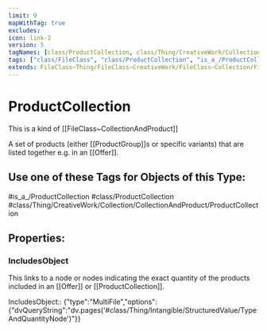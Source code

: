 ```yaml
---
limit: 9
mapWithTag: true
excludes:
icon: link-2
version: 5
tagNames: [class/ProductCollection, class/Thing/CreativeWork/Collection/CollectionAndProduct/ProductCollection, is_a_/ProductCollection, schema-org/ProductCollection]
tags: ["class/FileClass", "class/ProductCollection", "is_a_/ProductCollection", "class/Thing/CreativeWork/Collection/CollectionAndProduct/ProductCollection"]
extends: FileClass~Thing/FileClass~CreativeWork/FileClass~Collection/FileClass~CollectionAndProduct
---
```


# ProductCollection
This is a kind of [[FileClass~CollectionAndProduct]]

A set of products (either [[ProductGroup]]s or specific variants) that are listed together e.g. in an [[Offer]].


## Use one of these Tags for Objects of this Type:

#is_a_/ProductCollection
#class/ProductCollection
#class/Thing/CreativeWork/Collection/CollectionAndProduct/ProductCollection

## Properties:

### IncludesObject
This links to a node or nodes indicating the exact quantity of the products included in  an [[Offer]] or [[ProductCollection]].

IncludesObject:: {"type":"MultiFile","options":{"dvQueryString":"dv.pages('#class/Thing/Intangible/StructuredValue/TypeAndQuantityNode')"}}


